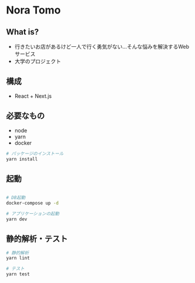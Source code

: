 # Nora Tomo

## What is?

- 行きたいお店があるけど一人で行く勇気がない…そんな悩みを解決するWebサービス
- 大学のプロジェクト

## 構成

- React + Next.js

## 必要なもの

- node
- yarn
- docker

```bash
# パッケージのインストール
yarn install
```

## 起動

```bash

# DB起動
docker-compose up -d

# アプリケーションの起動
yarn dev
```

## 静的解析・テスト

```bash
# 静的解析
yarn lint

# テスト
yarn test
```
